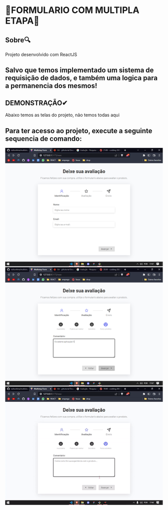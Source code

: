 # 👥FORMULARIO COM MULTIPLA ETAPA👥

## Sobre🔍
<p>Projeto desenvolvido com ReactJS</p>
<h2>Salvo que temos implementado um sistema de requisição de dados, e também uma logica para a permanencia dos mesmos!</h2>

## DEMONSTRAÇÃO✔
<p>Abaixo temos as telas do projeto, não temos todas aqui</p>
<h2>
Para ter acesso ao projeto, execute a seguinte sequencia de comando:
</h2>
<img src='./assets/tela1.png'/>

<img src='./assets/tela2.png'/>

<img src='./assets/multistep.gif'/>
